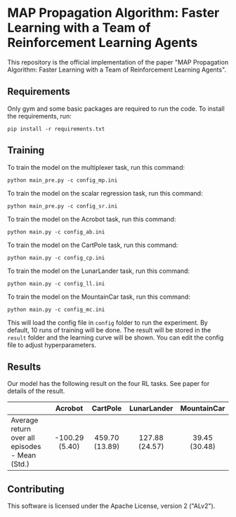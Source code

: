 # MAP Propagation Algorithm: Faster Learning with a Team of Reinforcement Learning Agents

This repository is the official implementation of the paper "MAP Propagation Algorithm: Faster Learning with a Team of Reinforcement Learning Agents".

## Requirements

Only gym and some basic packages are required to run the code.  To install the requirements, run:

```setup
pip install -r requirements.txt
```

## Training

To train the model on the multiplexer task, run this command:

```train
python main_pre.py -c config_mp.ini
```

To train the model on the scalar regression task, run this command:

```
python main_pre.py -c config_sr.ini
```

To train the model on the Acrobot task, run this command:

```
python main.py -c config_ab.ini
```

To train the model on the CartPole task, run this command:

```
python main.py -c config_cp.ini
```

To train the model on the LunarLander task, run this command:

```
python main.py -c config_ll.ini
```

To train the model on the MountainCar task, run this command:

```
python main.py -c config_mc.ini
```

This will load the config file in `config` folder to run the experiment. By default, 10 runs of training will be done. The result will be stored in the `result` folder and the learning curve will be shown. You can edit the config file to adjust hyperparameters.

## Results

Our model has the following result on the four RL tasks. See paper for details of the result. 

|                                                |    Acrobot     |    CartPole    |  LunarLander   |  MountainCar  |
| :--------------------------------------------- | :------------: | :------------: | :------------: | :-----------: |
| Average return over all episodes - Mean (Std.) | -100.29 (5.40) | 459.70 (13.89) | 127.88 (24.57) | 39.45 (30.48) |

## Contributing

This software is licensed under the Apache License, version 2 ("ALv2").